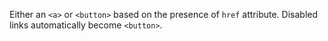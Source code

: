 Either an `<a>` or `<button>` based on the presence of `href` attribute.
Disabled links automatically become `<button>`.